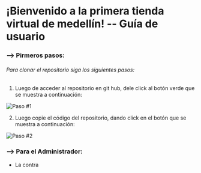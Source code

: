 # ¡Bienvenido a la primera tienda virtual de medellín! -- Guía de usuario

### --> Pirmeros pasos:

###### Para clonar el repositorio siga los siguientes pasos:
1. Luego de acceder al repositorio en git hub, dele click al botón verde que se muestra a continuación:

![Paso #1]()

2. Luego copie el código del repositorio, dando click en el botón que se muestra a continuación:

![Paso #2]()

### --> Para el Administrador:

- La contra
